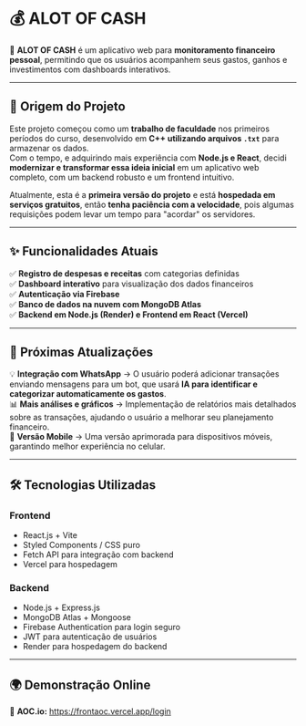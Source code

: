 # 💰 ALOT OF CASH

🚀 **ALOT OF CASH** é um aplicativo web para **monitoramento financeiro pessoal**, permitindo que os usuários acompanhem seus gastos, ganhos e investimentos com dashboards interativos.

---

## 🏁 Origem do Projeto

Este projeto começou como um **trabalho de faculdade** nos primeiros períodos do curso, desenvolvido em **C++ utilizando arquivos `.txt`** para armazenar os dados.  
Com o tempo, e adquirindo mais experiência com **Node.js e React**, decidi **modernizar e transformar essa ideia inicial** em um aplicativo web completo, com um backend robusto e um frontend intuitivo.

Atualmente, esta é a **primeira versão do projeto** e está **hospedada em serviços gratuitos**, então **tenha paciência com a velocidade**, pois algumas requisições podem levar um tempo para "acordar" os servidores.

---

## ✨ Funcionalidades Atuais

✅ **Registro de despesas e receitas** com categorias definidas  
✅ **Dashboard interativo** para visualização dos dados financeiros  
✅ **Autenticação via Firebase**  
✅ **Banco de dados na nuvem com MongoDB Atlas**  
✅ **Backend em Node.js (Render) e Frontend em React (Vercel)**  

---

## 🔮 Próximas Atualizações

💡 **Integração com WhatsApp** → O usuário poderá adicionar transações enviando mensagens para um bot, que usará **IA para identificar e categorizar automaticamente os gastos**.  
📊 **Mais análises e gráficos** → Implementação de relatórios mais detalhados sobre as transações, ajudando o usuário a melhorar seu planejamento financeiro.  
📱 **Versão Mobile** → Uma versão aprimorada para dispositivos móveis, garantindo melhor experiência no celular.

---

## 🛠️ Tecnologias Utilizadas

### **Frontend**
- React.js + Vite
- Styled Components / CSS puro
- Fetch API para integração com backend
- Vercel para hospedagem

### **Backend**
- Node.js + Express.js
- MongoDB Atlas + Mongoose
- Firebase Authentication para login seguro
- JWT para autenticação de usuários
- Render para hospedagem do backend

---

## 🌍 Demonstração Online

🔗 **AOC.io:** https://frontaoc.vercel.app/login  



